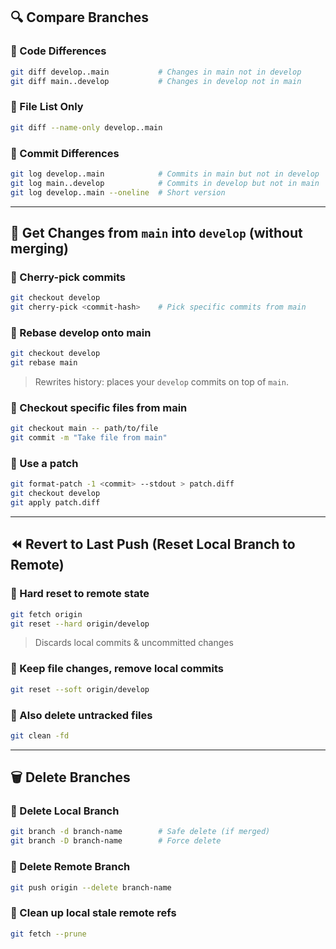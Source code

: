 ## 🔍 Compare Branches

### 🔹 Code Differences

```bash
git diff develop..main           # Changes in main not in develop
git diff main..develop           # Changes in develop not in main
```

### 🔹 File List Only

```bash
git diff --name-only develop..main
```

### 🔹 Commit Differences

```bash
git log develop..main            # Commits in main but not in develop
git log main..develop            # Commits in develop but not in main
git log develop..main --oneline  # Short version
```

---

## 🔁 Get Changes from `main` into `develop` (without merging)

### 🔹 Cherry-pick commits

```bash
git checkout develop
git cherry-pick <commit-hash>    # Pick specific commits from main
```

### 🔹 Rebase develop onto main

```bash
git checkout develop
git rebase main
```

> Rewrites history: places your `develop` commits on top of `main`.

### 🔹 Checkout specific files from main

```bash
git checkout main -- path/to/file
git commit -m "Take file from main"
```

### 🔹 Use a patch

```bash
git format-patch -1 <commit> --stdout > patch.diff
git checkout develop
git apply patch.diff
```

---

## ⏪ Revert to Last Push (Reset Local Branch to Remote)

### 🔹 Hard reset to remote state

```bash
git fetch origin
git reset --hard origin/develop
```

> Discards local commits & uncommitted changes

### 🔹 Keep file changes, remove local commits

```bash
git reset --soft origin/develop
```

### 🔹 Also delete untracked files

```bash
git clean -fd
```

---

## 🗑️ Delete Branches

### 🔹 Delete Local Branch

```bash
git branch -d branch-name        # Safe delete (if merged)
git branch -D branch-name        # Force delete
```

### 🔹 Delete Remote Branch

```bash
git push origin --delete branch-name
```

### 🔹 Clean up local stale remote refs

```bash
git fetch --prune
```

